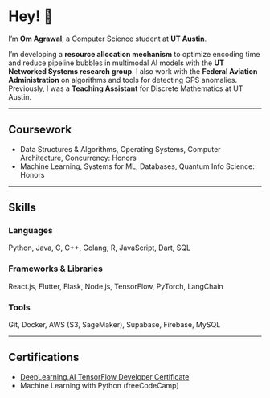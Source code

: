 # Hey! 👋  
I’m **Om Agrawal**, a Computer Science student at **UT Austin**.  

I’m developing a **resource allocation mechanism** to optimize encoding time and reduce pipeline bubbles in multimodal AI models with the **UT Networked Systems research group**. I also work with the **Federal Aviation Administration** on algorithms and tools for detecting GPS anomalies. Previously, I was a **Teaching Assistant** for Discrete Mathematics at UT Austin.

---

## **Coursework**
- Data Structures & Algorithms, Operating Systems, Computer Architecture, Concurrency: Honors  
- Machine Learning, Systems for ML, Databases, Quantum Info Science: Honors  

---

## **Skills**

### **Languages**
Python, Java, C, C++, Golang, R, JavaScript, Dart, SQL  

### **Frameworks & Libraries**
React.js, Flutter, Flask, Node.js, TensorFlow, PyTorch, LangChain  

### **Tools**
Git, Docker, AWS (S3, SageMaker), Supabase, Firebase, MySQL  

---

## **Certifications**
- [DeepLearning.AI TensorFlow Developer Certificate](https://drive.google.com/file/d/1fdXHl5uYvam5Oyq3fcYQz--cadqHbL1y/view?usp=sharing)  
- Machine Learning with Python (freeCodeCamp)
